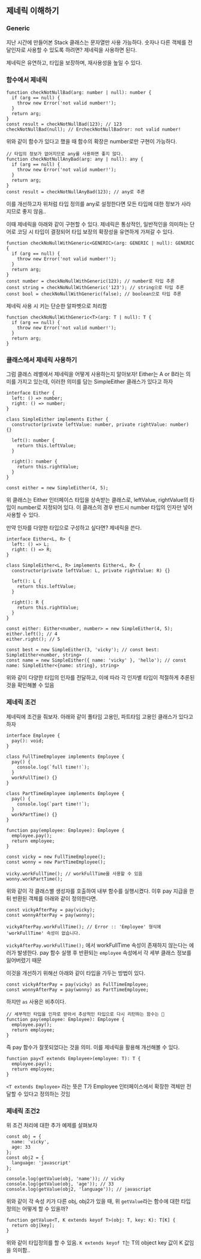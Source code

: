 ﻿## 제네릭 이해하기

### Generic

지난 시간에 만들어본 Stack 클래스는 문자열만 사용 가능하다.
숫자나 다른 객체를 전달인자로 사용할 수 있도록 하려면? 제네릭을 사용하면 된다.

제네릭은 유연하고, 타입을 보장하며, 재사용성을 높일 수 있다.

### 함수에서 제네릭

```tsx
function checkNotNullBad(arg: number | null): number {
  if (arg == null) {
    throw new Error('not valid number!');
  }
  return arg;
}
const result = checkNotNullBad(123); // 123
checkNotNullBad(null); // ErcheckNotNullBadror: not valid number!
```

위와 같이 함수가 있다고 했을 때 함수의 확장은 number로만 구현이 가능하다.

```tsx
// 타입의 정보가 없어지므로 any를 사용하면 좋지 않다.
function checkNotNullAnyBad(arg: any | null): any {
  if (arg == null) {
    throw new Error('not valid number!');
  }
  return arg;
}
const result = checkNotNullAnyBad(123); // any로 추론
```

이를 개선하고자 위처럼 타입 정의를 any로 설정한다면 모든 타입에 대한 정보가 사라지므로 좋지 않음..

이때 제네릭을 아래와 같이 구현할 수 있다.
제네릭은 통상적인, 일반적인을 의미하는 단어로 코딩 시 타입이 결정되어 타입 보장의 확장성을 유연하게 가져갈 수 있다.

```tsx
function checkNoNullWithGeneric<GENERIC>(arg: GENERIC | null): GENERIC {
  if (arg == null) {
    throw new Error('not valid number!');
  }
  return arg;
}
const number = checkNoNullWithGeneric(123); // number로 타입 추론
const string = checkNoNullWithGeneric('123'); // string으로 타입 추론
const bool = checkNoNullWithGeneric(false); // boolean으로 타입 추론
```

제네릭 사용 시 키는 단순한 알파벳으로 처리함

```tsx
function checkNoNullWithGeneric<T>(arg: T | null): T {
  if (arg == null) {
    throw new Error('not valid number!');
  }
  return arg;
}
```

### 클래스에서 제네릭 사용하기

그럼 클래스 레벨에서 제네릭을 어떻게 사용하는지 알아보자!
Either는 A or B라는 의미를 가지고 있는데, 이러한 의미를 담는 SimpleEither 클래스가 있다고 하자

```tsx
interface Either {
  left: () => number;
  right: () => number;
}

class SimpleEither implements Either {
  constructor(private leftValue: number, private rightValue: number) {}

  left(): number {
    return this.leftValue;
  }

  right(): number {
    return this.rightValue;
  }
}

const either = new SimpleEither(4, 5);
```

위 클래스는 Either 인터페이스 타입을 상속받는 클래스로, leftValue, rightValue의 타입이 number로 지정되어 있다.
이 클래스의 경우 반드시 number 타입의 인자만 넣어 사용할 수 있다.

만약 인자를 다양한 타입으로 구성하고 싶다면? 제네릭을 쓴다.

```tsx
interface Either<L, R> {
  left: () => L;
  right: () => R;
}

class SimpleEither<L, R> implements Either<L, R> {
  constructor(private leftValue: L, private rightValue: R) {}

  left(): L {
    return this.leftValue;
  }

  right(): R {
    return this.rightValue;
  }
}

const either: Either<number, number> = new SimpleEither(4, 5);
either.left(); // 4
either.right(); // 5

const best = new SimpleEither(3, 'vicky'); // const best: SimpleEither<number, string>
const name = new SimpleEither({ name: 'vicky' }, 'hello'); // const name: SimpleEither<{name: string}, string>
```

위와 같이 다양한 타입의 인자를 전달하고, 이에 따라 각 인자별 타입이 적절하게 추론된 것을 확인해볼 수 있음

### 제네릭 조건

제네릭에 조건을 줘보자. 아래와 같이 풀타임 고용인, 파트타임 고용인 클래스가 있다고 하자

```tsx
interface Employee {
  pay(): void;
}

class FullTimeEmployee implements Employee {
  pay() {
    console.log(`full time!!`);
  }
  workFullTime() {}
}

class PartTimeEmployee implements Employee {
  pay() {
    console.log(`part time!!`);
  }
  workPartTime() {}
}

function pay(employee: Employee): Employee {
  employee.pay();
  return employee;
}

const vicky = new FullTimeEmployee();
const wonny = new PartTimeEmployee();

vicky.workFullTime(); // workFullTime을 사용할 수 있음
wonny.workPartTime();
```

위와 같이 각 클래스별 생성자를 호출하여 내부 함수를 실행시켰다.
이후 pay 지급을 한 뒤 반환된 객체를 아래와 같이 정의한다면.

```tsx
const vickyAfterPay = pay(vicky);
const wonnyAfterPay = pay(wonny);

vickyAfterPay.workFullTime(); // Error :: 'Employee' 형식에 'workFullTime' 속성이 없습니다.
```

`vickyAfterPay.workFullTime();` 에서 workFullTime 속성이 존재하지 않는다는 에러가 발생한다.
pay 함수 실행 후 반환되는 `employee` 속성에서 각 세부 클래스 정보를 잃어버렸기 때문

이것을 개선하기 위해선 아래와 같이 타입을 가두는 방법이 있다.

```tsx
const vickyAfterPay = pay(vicky) as FullTimeEmployee;
const wonnyAfterPay = pay(wonny) as PartTimeEmployee;
```

하지만 `as` 사용은 비추이다.

```tsx
// 세부적인 타입을 인자로 받아서 추상적인 타입으로 다시 리턴하는 함수는 💩
function pay(employee: Employee): Employee {
  employee.pay();
  return employee;
}
```

즉 pay 함수가 잘못되었다는 것을 의미. 이를 제네릭을 활용해 개선해볼 수 있다.

```tsx
function pay<T extends Employee>(employee: T): T {
  employee.pay();
  return employee;
}
```

`<T extends Employee>` 라는 뜻은 T가 Employee 인터페이스에서 확장한 객체만 전달할 수 있다고 정의하는 것임

### 제네릭 조건2

위 조건 처리에 대한 추가 예제를 살펴보자

```tsx
const obj = {
  name: 'vicky',
  age: 33
};
const obj2 = {
  language: 'javascript'
};

console.log(getValue(obj, 'name')); // vicky
console.log(getValue(obj, 'age')); // 33
console.log(getValue(obj2, 'language')); // javascript
```

위와 같이 각 속성 키가 다른 obj, obj2가 있을 때, 위 `getValue`라는 함수에 대한 타입 정의는 어떻게 할 수 있을까?

```tsx
function getValue<T, K extends keyof T>(obj: T, key: K): T[K] {
  return obj[key];
}
```

위와 같이 타입정의를 할 수 있음. `K extends keyof T`는 T의 object key 값이 K 값임을 의미함..
